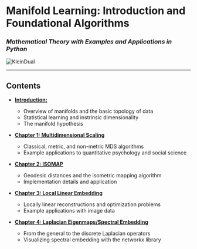 # Manifold Learning: Introduction and Foundational Algorithms
### *Mathematical Theory with Examples and Applications in Python*

![KleinDual](https://user-images.githubusercontent.com/16658498/55211718-3e737900-51bb-11e9-8a4a-37ecf83c9ab0.gif)

------


Contents
------


* [**Introduction:**](https://nbviewer.jupyter.org/github/drewwilimitis/Manifold-Learning/blob/master/Manifold_Learning_Intro.ipynb)
    - Overview of manifolds and the basic topology of data
    - Statistical learning and instrinsic dimensionality
    - The manifold hypothesis 

* [**Chapter 1: Multidimensional Scaling**](https://nbviewer.jupyter.org/github/drewwilimitis/Manifold-Learning/blob/master/Multidimensional_Scaling.ipynb)
    - Classical, metric, and non-metric MDS algorithms
    - Example applications to quantitative psychology and social science
    
* [**Chapter 2: ISOMAP**](https://nbviewer.jupyter.org/github/drewwilimitis/Manifold-Learning/blob/master/Isomap.ipynb)
    - Geodesic distances and the isometric mapping algorithm
    - Implementation details and application 

* [**Chapter 3: Local Linear Embedding**](https://nbviewer.jupyter.org/github/drewwilimitis/Manifold-Learning/blob/master/Locally_Linear_Embedding.ipynb)
    - Locally linear reconstructions and optimization problems
    - Example applications with image data
    
* [**Chapter 4: Laplacian Eigenmaps/Spectral Embedding**](https://nbviewer.jupyter.org/github/drewwilimitis/Manifold-Learning/blob/master/Laplacian-Eigenmaps.ipynb)
    - From the general to the discrete Laplacian operators
    - Visualizing spectral embedding with the networkx library
    
    

